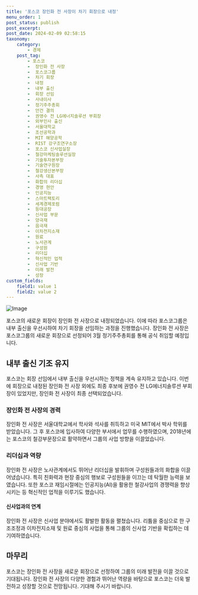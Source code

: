```yaml
---
title: '포스코 장인화 전 사장이 차기 회장으로 내정'
menu_order: 1
post_status: publish
post_excerpt: 
post_date: 2024-02-09 02:58:15
taxonomy:
    category:
        - 경제
    post_tag:
        - 포스코
        -  장인화 전 사장
        -  포스코그룹
        -  차기 회장
        -  내정
        -  내부 출신
        -  회장 선임
        -  사내이사
        -  정기주주총회
        -  안건 결의
        -  권영수 전 LG에너지솔루션 부회장
        -  외부인사 출신
        -  서울대학교
        -  조선공학과
        -  MIT 해양공학
        -  RIST 강구조연구소장
        -  포스코 신사업실장
        -  철강마케팅솔루션실장
        -  기술투자본부장
        -  기술연구원장
        -  철강생산본부장
        -  사측 대표
        -  화합의 리더십
        -  경영 현안
        -  인공지능
        -  스마트팩토리
        -  세계경제포럼
        -  등대공장
        -  신사업 부문
        -  양극재
        -  음극재
        -  이차전지소재
        -  원료
        -  노사관계
        -  구성원
        -  리더십
        -  혁신적인 업적
        -  신사업 기반
        -  미래 발전
        -  성장
custom_fields:
    field1: value 1
    field2: value 2
---
```


![Image](https://imgnews.pstatic.net/image/417/2024/02/08/0000980727_001_20240208163201531.jpg?type=w647)

포스코의 새로운 회장이 장인화 전 사장으로 내정되었습니다. 이에 따라 포스코그룹은 내부 출신을 우선시하여 차기 회장을 선임하는 과정을 진행했습니다. 장인화 전 사장은 포스코그룹의 새로운 회장으로 선정되어 3월 정기주주총회를 통해 공식 취임할 예정입니다.
## 내부 출신 기조 유지
포스코는 회장 선임에서 내부 출신을 우선시하는 정책을 계속 유지하고 있습니다. 이번에 회장으로 내정된 장인화 전 사장 외에도 최종 후보에 권영수 전 LG에너지솔루션 부회장이 있었지만, 장인화 전 사장이 최종 선택되었습니다.
### 장인화 전 사장의 경력
장인화 전 사장은 서울대학교에서 학사와 석사를 취득하고 미국 MIT에서 박사 학위를 받았습니다. 그 후 포스코에 입사하여 다양한 부서에서 업무를 수행하였으며, 2018년에는 포스코의 철강부문장으로 활약하면서 그룹의 사업 방향을 이끌었습니다.
### 리더십과 역량
장인화 전 사장은 노사관계에서도 뛰어난 리더십을 발휘하며 구성원들과의 화합을 이끌어냈습니다. 특히 친화력과 현장 중심의 행보로 구성원들을 이끄는 데 탁월한 능력을 보였습니다. 또한 포스코 재임시절에는 인공지능(AI)을 활용한 철강사업의 경쟁력을 향상시키는 등 혁신적인 업적을 이루기도 했습니다.
#### 신사업과의 연계
장인화 전 사장은 신사업 분야에서도 활발한 활동을 펼쳤습니다. 리튬을 중심으로 한 구조조정과 이차전지소재 및 원료 중심의 사업을 통해 그룹의 신사업 기반을 확립하는 데 기여하였습니다.
## 마무리
포스코는 장인화 전 사장을 새로운 회장으로 선정하여 그룹의 미래 발전을 이끌 것으로 기대됩니다. 장인화 전 사장의 다양한 경험과 뛰어난 역량을 바탕으로 포스코는 더욱 발전하고 성장할 것으로 전망됩니다. 기대해 주시기 바랍니다.
